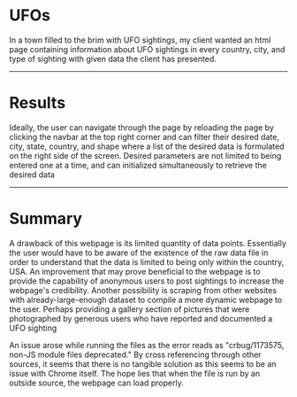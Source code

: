 # UFOs
In a town filled to the brim with UFO sightings, my client wanted an html page containing information about UFO sightings in every country, city, and type of sighting with given data the client has presented. 

---

# Results

Ideally, the user can navigate through the page by reloading the page by clicking the navbar at the top right corner and can filter their desired date, city, state, country, and shape where a list of the desired data is formulated on the right side of the screen. Desired parameters are not limited to being entered one at a time, and can initialized simultaneously to retrieve the desired data

---

# Summary

A drawback of this webpage is its limited quantity of data points. Essentially the user would have to be aware of the existence of the raw data file in order to understand that the data is limited to being only within the country, USA. An improvement that may prove beneficial to the webpage is to provide the capability of anonymous users to post sightings to increase the webpage's credibility. Another possibility is scraping from other websites with already-large-enough dataset to compile a more dynamic webpage to the user. Perhaps providing a gallery section of pictures that were photographed by generous users who have reported and documented a UFO sighting

An issue arose while running the files as the error reads as "crbug/1173575, non-JS module files deprecated." By cross referencing through other sources, it seems that there is no tangible solution as this seems to be an issue with Chrome itself. The hope lies that when the file is run by an outside source, the webpage can load properly. 
